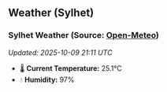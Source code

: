 ## Weather (Sylhet)

<!-- WEATHER-START -->
### Sylhet Weather (Source: [Open-Meteo](https://open-meteo.com))
_Updated: 2025-10-09 21:11 UTC_
* 🌡️ **Current Temperature:** 25.1°C
* 💧 **Humidity:** 97%
<!-- WEATHER-END -->





































































